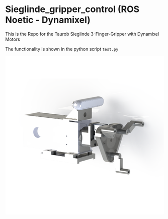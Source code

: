 # Sieglinde_gripper_control (ROS Noetic - Dynamixel)

This is the Repo for the Taurob Sieglinde 3-Finger-Gripper with Dynamixel Motors

The functionality is shown in the python script `test.py`


![alt text](https://github.com/TW-Robotics/Sieglinde_gripper_control/blob/dynamixel/sieglinde_gripper.png?raw=true)
